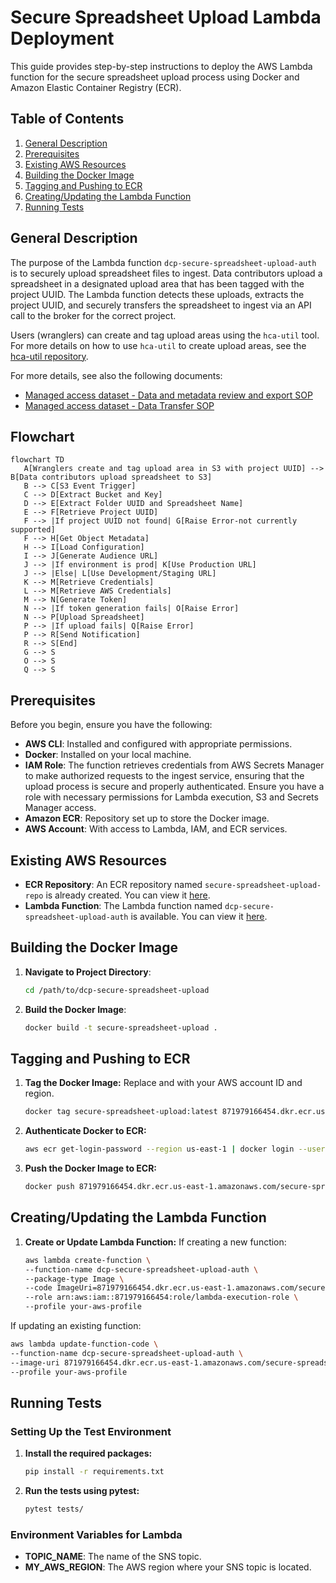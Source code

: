 # Secure Spreadsheet Upload Lambda Deployment

This guide provides step-by-step instructions to deploy the AWS Lambda function for the secure spreadsheet upload process using Docker and Amazon Elastic Container Registry (ECR).

## Table of Contents

1. [General Description](#general-description)
2. [Prerequisites](#prerequisites)
3. [Existing AWS Resources](#existing-aws-resources)
4. [Building the Docker Image](#building-the-docker-image)
5. [Tagging and Pushing to ECR](#tagging-and-pushing-to-ecr)
6. [Creating/Updating the Lambda Function](#creatingupdating-the-lambda-function)
7. [Running Tests](#running-tests)

## General Description

The purpose of the Lambda function `dcp-secure-spreadsheet-upload-auth` is to securely upload spreadsheet files to ingest. Data contributors upload a spreadsheet in a designated upload area that has been tagged with the project UUID. The Lambda function detects these uploads, extracts the project UUID, and securely transfers the spreadsheet to ingest via an API call to the broker for the correct project.

Users (wranglers) can create and tag upload areas using the `hca-util` tool. For more details on how to use `hca-util` to create upload areas, see the [hca-util repository](https://github.com/ebi-ait/hca-util).


For more details, see also the following documents:
- [Managed access dataset - Data and metadata review and export SOP](https://docs.google.com/document/d/14cp5cOIdc11JQVSqOh21Ev4aRWSOBh3TLMxC1yE4tj4/edit#heading=h.dp9owg4pqrw9)
- [Managed access dataset - Data Transfer SOP](https://docs.google.com/document/d/1Ho-s39yfc9gxFH_cyOreBbiOngpsiWBm3DtgY97tkpA/edit?pli=1#heading=h.5uilta56du84)

## Flowchart

```mermaid
flowchart TD
   A[Wranglers create and tag upload area in S3 with project UUID] --> B[Data contributors upload spreadsheet to S3]
   B --> C[S3 Event Trigger]
   C --> D[Extract Bucket and Key]
   D --> E[Extract Folder UUID and Spreadsheet Name]
   E --> F[Retrieve Project UUID]
   F --> |If project UUID not found| G[Raise Error-not currently supported]
   F --> H[Get Object Metadata]
   H --> I[Load Configuration]
   I --> J[Generate Audience URL]
   J --> |If environment is prod| K[Use Production URL]
   J --> |Else| L[Use Development/Staging URL]
   K --> M[Retrieve Credentials]
   L --> M[Retrieve AWS Credentials]
   M --> N[Generate Token]
   N --> |If token generation fails| O[Raise Error]
   N --> P[Upload Spreadsheet]
   P --> |If upload fails| Q[Raise Error]
   P --> R[Send Notification]
   R --> S[End]
   G --> S
   O --> S
   Q --> S

```

## Prerequisites

Before you begin, ensure you have the following:

- **AWS CLI**: Installed and configured with appropriate permissions.
- **Docker**: Installed on your local machine.
- **IAM Role**: The function retrieves credentials from AWS Secrets Manager to make authorized requests to the ingest service, ensuring that the upload process is secure and properly authenticated.
  Ensure you have a role with necessary permissions for Lambda execution, S3 and Secrets Manager access.
- **Amazon ECR**: Repository set up to store the Docker image.
- **AWS Account**: With access to Lambda, IAM, and ECR services.

## Existing AWS Resources

- **ECR Repository**: An ECR repository named `secure-spreadsheet-upload-repo` is already created. You can view it [here](https://us-east-1.console.aws.amazon.com/ecr/repositories/private/871979166454/secure-spreadsheet-upload-repo?region=us-east-1).
- **Lambda Function**: The Lambda function named `dcp-secure-spreadsheet-upload-auth` is available. You can view it [here](https://us-east-1.console.aws.amazon.com/lambda/home?region=us-east-1#/functions/dcp-secure-spreadsheet-upload-auth?tab=image).

## Building the Docker Image

1. **Navigate to Project Directory**:
   ```bash
   cd /path/to/dcp-secure-spreadsheet-upload

2. **Build the Docker Image**:
   ```bash
   docker build -t secure-spreadsheet-upload .

##  Tagging and Pushing to ECR

1. **Tag the Docker Image:**
   Replace <account-id> and <region> with your AWS account ID and region.
   ```bash
   docker tag secure-spreadsheet-upload:latest 871979166454.dkr.ecr.us-east-1.amazonaws.com/secure-spreadsheet-upload-repo:latest

2. **Authenticate Docker to ECR:**
   ```bash
   aws ecr get-login-password --region us-east-1 | docker login --username AWS --password-stdin 871979166454.dkr.ecr.us-east-1.amazonaws.com

3. **Push the Docker Image to ECR:**
   ```bash
   docker push 871979166454.dkr.ecr.us-east-1.amazonaws.com/secure-spreadsheet-upload-repo:latest

##  Creating/Updating the Lambda Function

1. **Create or Update Lambda Function:**
   If creating a new function:
   ```bash
   aws lambda create-function \
   --function-name dcp-secure-spreadsheet-upload-auth \
   --package-type Image \
   --code ImageUri=871979166454.dkr.ecr.us-east-1.amazonaws.com/secure-spreadsheet-upload-repo:latest \
   --role arn:aws:iam::871979166454:role/lambda-execution-role \
   --profile your-aws-profile

If updating an existing function:
   ```bash
   aws lambda update-function-code \
   --function-name dcp-secure-spreadsheet-upload-auth \
   --image-uri 871979166454.dkr.ecr.us-east-1.amazonaws.com/secure-spreadsheet-upload-repo:latest \
   --profile your-aws-profile
   ```


## Running Tests

### Setting Up the Test Environment

1. **Install the required packages:**
   ```bash
   pip install -r requirements.txt

2. **Run the tests using pytest:**
   ```bash
   pytest tests/

### Environment Variables for Lambda
- **TOPIC_NAME**: The name of the SNS topic.
- **MY_AWS_REGION**: The AWS region where your SNS topic is located.
